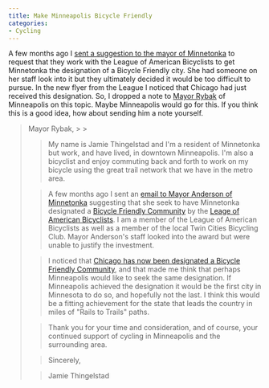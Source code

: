 ```yaml
---
title: Make Minneapolis Bicycle Friendly
categories:
- Cycling
---
```


A few months ago I [sent a suggestion to the mayor of Minnetonka](/thingelstad/make-minnetonka-bicycle-friendly) to request that they work with the League of American Bicyclists to get Minnetonka the designation of a Bicycle Friendly city. She had someone on her staff look into it but they ultimately decided it would be too difficult to pursue.
In the new flyer from the League I noticed that Chicago had just received this designation. So, I dropped a note to [Mayor Rybak](http://www.ci.minneapolis.mn.us/mayor/) of Minneapolis on this topic. Maybe Minneapolis would go for this. If you think this is a good idea, how about sending him a note yourself.

<blockquote>
Mayor Rybak,
> 
> 

> 
> My name is Jamie Thingelstad and I'm a resident of Minnetonka but work, and have lived, in downtown Minneapolis. I'm also a bicyclist and enjoy commuting back and forth to work on my bicycle using the great trail network that we have in the metro area.
> 
> 

> 
> A few months ago I sent an [email to Mayor Anderson of Minnetonka](/thingelstad/make-minnetonka-bicycle-friendly) suggesting that she seek to have Minnetonka designated a [Bicycle Friendly Community](http://www.bicyclefriendlycommunity.org/) by the [Leage of American Bicyclists](http://www.bikeleague.org/). I am a member of the League of American Bicyclists as well as a member of the local Twin Cities Bicycling Club. Mayor Anderson's staff looked into the award but were unable to justify the investment.
> 
> 

> 
> I noticed that [Chicago has now been designated a Bicycle Friendly Community](http://www.bicyclefriendlycommunity.org/May2005Pressrelease.htm), and that made me think that perhaps Minneapolis would like to seek the same designation. If Minneapolis achieved the designation it would be the first city in Minnesota to do so, and hopefully not the last. I think this would be a fitting achievement for the state that leads the country in miles of "Rails to Trails" paths.
> 
> 

> 
> Thank you for your time and consideration, and of course, your continued support of cycling in Minneapolis and the surrounding area.
> 
> 

> 
> Sincerely,
> 
> 

> 
> Jamie Thingelstad

> 
> </blockquote>
